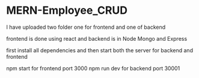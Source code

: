 # MERN-Employee_CRUD

I have uploaded two folder one for frontend and one of backend

frontend is done using react and backend is in Node Mongo and Express

first install all dependencies and then start both the server for backend and frontend

npm start for frontend port 3000
npm run dev for backend port 30001
